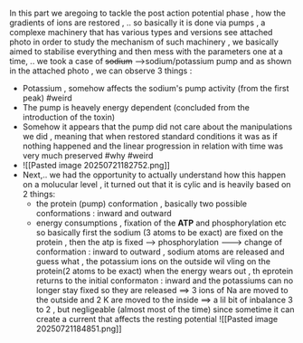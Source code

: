 In this part we aregoing to tackle the post action potential phase , how the gradients of ions are restored , .. so basically it is done via pumps , a complexe machinery that has various types and versions see attached photo 
in order to study the mechanism of such machinery , we basically aimed to stabilise everything and then mess with the parameters one at a time, .. we took a case of ~~sodium~~ -->sodium/potassium pump and as shown in the attached photo , we can observe 3 things : 
* Potassium , somehow affects the sodium's pump activity (from the first peak) #weird
* The pump is heavely energy dependent (concluded from the introduction of the toxin)
* Somehow it appears that the pump did not care about the manipulations we did , meaning that when restored standard conditions it was as if nothing happened and the linear progression in relation with time was very much preserved #why #weird 
* ![[Pasted image 20250721182752.png]]
* Next,.. we had the opportunity to actually understand how this happen on a molucular level , it turned out that it is cylic and is heavily based on 2 things:
	* the protein (pump) conformation , basically two possible conformations : inward and outward
	* energy consumptions , fixation of the **ATP** and phosphorylation etc 
	so basically first the sodium (3 atoms to be exact) are fixed on the protein , then the atp is fixed --> phosphorylation ---> change of conformation : inward to outward , sodium atoms are released and guess what , the potassium ions on the outside wil vling on the protein(2 atoms to be exact) when the energy wears out , th eprotein returns to the initial conformaton : inward and the potassiums can no longer stay fixed so they are released ==> 3 ions of Na are moved to the outside and 2 K are moved to the inside 
	==> a lil bit of inbalance 3 to 2 , but negligeable (almost most of the time) since sometime it can create a current that affects the resting potential 
	![[Pasted image 20250721184851.png]]